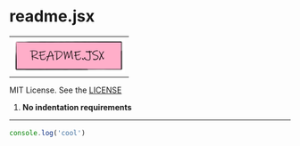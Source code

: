 
# readme.jsx
<table ><tr ><td ><img src="https://raw.githubusercontent.com/solidsnail/readme.jsx/refs/heads/main/assets/logo.png" width="200px" /></td></tr></table>

MIT License. See the  [LICENSE](./LICENSE)

1. **No indentation requirements**

---

```js
console.log('cool')
```